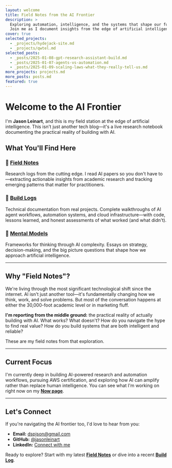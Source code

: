 ```yaml
---
layout: welcome
title: Field Notes from the AI Frontier
description: >
  Exploring automation, intelligence, and the systems that shape our future.
  Join me as I document insights from the edge of artificial intelligence.
cover: true
selected_projects:
  - _projects/hydejack-site.md
  - _projects/qwtel.md
selected_posts:
  - _posts/2025-01-08-gpt-research-assistant-build.md
  - _posts/2025-01-07-agents-vs-automation.md
  - _posts/2025-01-09-scaling-laws-what-they-really-tell-us.md
more_projects: projects.md
more_posts: posts.md
featured: true
---
```


# Welcome to the AI Frontier

I'm **Jason Leinart**, and this is my field station at the edge of artificial intelligence. This isn't just another tech blog—it's a live research notebook documenting the practical reality of building with AI.

## What You'll Find Here

### 🧪 [Field Notes](/field-notes/)
Research logs from the cutting edge. I read AI papers so you don't have to—extracting actionable insights from academic research and tracking emerging patterns that matter for practitioners.

### 🔧 [Build Logs](/build-logs/)
Technical documentation from real projects. Complete walkthroughs of AI agent workflows, automation systems, and cloud infrastructure—with code, lessons learned, and honest assessments of what worked (and what didn't).

### 🧠 [Mental Models](/mental-models/)
Frameworks for thinking through AI complexity. Essays on strategy, decision-making, and the big picture questions that shape how we approach artificial intelligence.

---

## Why "Field Notes"?

We're living through the most significant technological shift since the internet. AI isn't just another tool—it's fundamentally changing how we think, work, and solve problems. But most of the conversation happens at either the 30,000-foot academic level or in marketing fluff.

**I'm reporting from the middle ground:** the practical reality of actually building with AI. What works? What doesn't? How do you navigate the hype to find real value? How do you build systems that are both intelligent and reliable?

These are my field notes from that exploration.

---

## Current Focus

I'm currently deep in building AI-powered research and automation workflows, pursuing AWS certification, and exploring how AI can amplify rather than replace human intelligence. You can see what I'm working on right now on my **[Now page](/now/)**.

---

## Let's Connect

If you're navigating the AI frontier too, I'd love to hear from you:

- **Email:** dspjson@gmail.com
- **GitHub:** [@jasonleinart](https://github.com/jasonleinart)
- **LinkedIn:** [Connect with me](https://linkedin.com/in/jason-leinart)

Ready to explore? Start with my latest **[Field Notes](/field-notes/)** or dive into a recent **[Build Log](/build-logs/)**.
